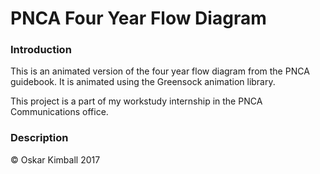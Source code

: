 # PNCA Four Year Flow Diagram

### Introduction

This is an animated version of the four year flow diagram from the PNCA guidebook. It is animated using the Greensock animation library.

This project is a part of my workstudy internship in the PNCA Communications office.


### Description



&copy; Oskar Kimball 2017
